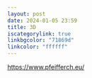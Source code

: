 ```yaml
---
layout: post
date: 2024-01-05 23:59
title: 3D
iscategorylink: true
linkbgcolor: "71869d"
linkcolor: "ffffff"
---
```

https://www.pfeifferch.eu/
